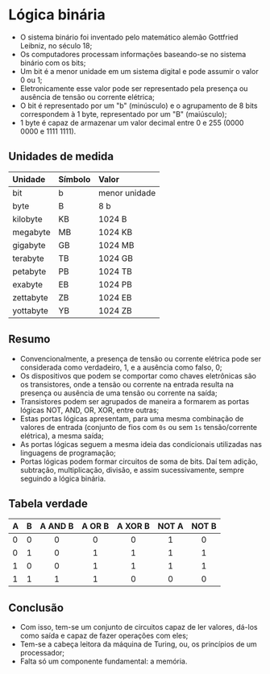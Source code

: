 # Lógica binária

* O sistema binário foi inventado pelo matemático alemão Gottfried Leibniz, no século 18;
* Os computadores processam informações baseando-se no sistema binário com os bits;
* Um bit é a menor unidade em um sistema digital e pode assumir o valor 0 ou 1;
* Eletronicamente esse valor pode ser representado pela presença ou ausência de tensão ou corrente elétrica;
* O bit é representado por um "b" (minúsculo) e o agrupamento de 8 bits correspondem à 1 byte, representado por um "B" (maiúsculo);
* 1 byte é capaz de armazenar um valor decimal entre 0 e 255 (0000 0000 e 1111 1111).

## Unidades de medida

| Unidade   | Símbolo | Valor         |
| :-------- | :------ | :------------ |
| bit       | b       | menor unidade |
| byte      | B       | 8 b           |
| kilobyte  | KB      | 1024 B        |
| megabyte  | MB      | 1024 KB       |
| gigabyte  | GB      | 1024 MB       |
| terabyte  | TB      | 1024 GB       |
| petabyte  | PB      | 1024 TB       |
| exabyte   | EB      | 1024 PB       |
| zettabyte | ZB      | 1024 EB       |
| yottabyte | YB      | 1024 ZB       |

## Resumo

* Convencionalmente, a presença de tensão ou corrente elétrica pode ser considerada como verdadeiro, 1, e a ausência como falso, 0;
* Os dispositivos que podem se comportar como chaves eletrônicas são os transistores, onde a tensão ou corrente na entrada resulta na presença ou ausência de uma tensão ou corrente na saída;
* Transistores podem ser agrupados de maneira a formarem as portas lógicas NOT, AND, OR, XOR, entre outras;
* Estas portas lógicas apresentam, para uma mesma combinação de valores de entrada (conjunto de fios com `0s` ou sem `1s` tensão/corrente elétrica), a mesma saída;
* As portas lógicas seguem a mesma ideia das condicionais utilizadas nas linguagens de programação;
* Portas lógicas podem formar circuitos de soma de bits. Daí tem adição, subtração, multiplicação, divisão, e assim sucessivamente, sempre seguindo a lógica binária.

## Tabela verdade

| A    | B    | A AND B | A OR B | A XOR B | NOT A | NOT B |
| :--- | :--- | :-----: | :----: | :-----: | :---: | :---: |
| 0    | 0    |    0    |   0    |    0    |   1   |   0   |
| 0    | 1    |    0    |   1    |    1    |   1   |   1   |
| 1    | 0    |    0    |   1    |    1    |   1   |   1   |
| 1    | 1    |    1    |   1    |    0    |   0   |   0   |

## Conclusão

* Com isso, tem-se um conjunto de circuitos capaz de ler valores, dá-los como saída e capaz de fazer operações com eles;
* Tem-se a cabeça leitora da máquina de Turing, ou, os princípios de um processador;
* Falta só um componente fundamental: a memória.
